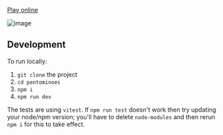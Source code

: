 [Play online](https://pentominoes.river.me)

![image](https://github.com/RheingoldRiver/pentominoes/assets/18037011/1e1aba9b-2b29-45de-8fde-15dbc3ef7ef6)

## Development

To run locally:

1. `git clone` the project
2. `cd pentominoes`
3. `npm i`
4. `npm run dev`

The tests are using `vitest`. If `npm run test` doesn't work then try updating your node/npm version; you'll have to delete `node-modules` and then rerun `npm i` for this to take effect.